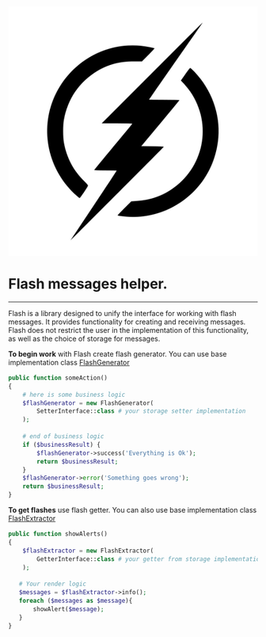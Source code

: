 <div style="display: flex;width: 100%;justify-content: center">
<img src="./flash.svg" alt="flash">
</div>

# Flash messages helper.

______

Flash is a library designed to unify the interface for working with flash messages. It provides functionality for
creating and receiving messages. Flash does not restrict the user in the implementation of this functionality, as well
as the choice of storage for messages.

**To begin work** with Flash create flash generator. You can use base implementation
class [FlashGenerator](https://github.com/mislant/flash/blob/master/src/FlashGenerator.php)

```php
public function someAction()
{
    # here is some business logic
    $flashGenerator = new FlashGenerator(
        SetterInterface::class # your storage setter implementation
    );
    
    # end of business logic
    if ($businessResult) {
        $flashGenerator->success('Everything is Ok');
        return $businessResult;
    }
    $flashGenerator->error('Something goes wrong');
    return $businessResult;
}
```

**To get flashes** use flash getter. You can also use base implementation
class [FlashExtractor](https://github.com/mislant/flash/blob/master/src/FlashExtractorInterface.php)

```php
public function showAlerts()
{
    $flashExtractor = new FlashExtractor(
        GetterInterface::class # your getter from storage implementation
    );
    
   # Your render logic
   $messages = $flashExtractor->info();
   foreach ($messages as $message){
       showAlert($message);
   }
}
```